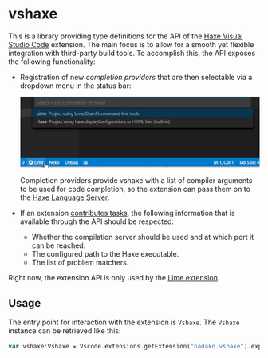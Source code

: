 # vshaxe

This is a library providing type definitions for the API of the [Haxe Visual Studio Code](https://marketplace.visualstudio.com/items?itemName=nadako.vshaxe) extension. The main focus is to allow for a smooth yet flexible integration with third-party build tools. To accomplish this, the API exposes the following functionality:

- Registration of new _completion providers_ that are then selectable via a dropdown menu in the status bar:

  ![](images/completionProviders.png)

  Completion providers provide vshaxe with a list of compiler arguments to be used for code completion, so the extension can pass them on to the [Haxe Language Server](https://github.com/vshaxe/haxe-languageserver).

- If an extension [contributes tasks](http://vshaxe.github.io/vscode-extern/VscodeWorkspace.html?#registerTaskProvider), the following information that is available through the API should be respected:
    - Whether the compilation server should be used and at which port it can be reached.
    - The configured path to the Haxe executable.
    - The list of problem matchers.

Right now, the extension API is only used by the [Lime extension](https://marketplace.visualstudio.com/items?itemName=openfl.lime-vscode-extension).

## Usage

The entry point for interaction with the extension is `Vshaxe`. The `Vshaxe` instance can be retrieved like this:

```haxe
var vshaxe:Vshaxe = Vscode.extensions.getExtension("nadako.vshaxe").exports;
```
